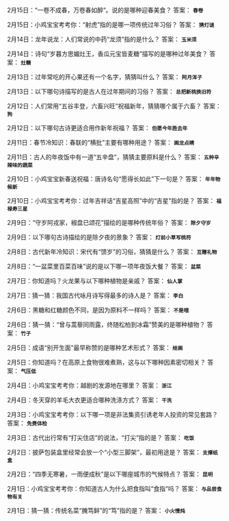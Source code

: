 2月15日：“一卷不成春，万卷春如醉”。说的是哪种迎春美食？ 答案： **`春卷`**

2月15日：小鸡宝宝考考你：“射虎”指的是哪一项传统过年习俗？ 答案： **`猜灯谜`**

2月14日：龙年说龙：人们常说的中药“龙须”指的是什么？ 答案： **`玉米须`**

2月14日：诗句“岁暮方思媚灶王，香瓜元宝皆麦糖”描写的是哪种过年美食？ 答案： **`灶糖`**

2月13日：过年常吃的开心果还有一个名字，猜猜叫什么？ 答案： **`阿月浑子`**

2月13日：以下哪句诗描写的是古人在过年期间的习俗？ 答案： **`总把新桃换旧符`**

2月12日：人们常用“五谷丰登，六畜兴旺”祝福新年，猜猜哪个属于六畜？ 答案： **`狗`**

2月12日：以下哪句古诗更适合用作新年祝福？ 答案： **`但愿今年胜去年`**

2月11日：春节冷知识：春联的“横批”主要有哪种用途？ 答案： **`画龙点睛`**

2月11日：古人的年夜饭中有一道“五辛盘”，猜猜主要原料是什么？ 答案： **`五种辛辣味的蔬菜`**

2月10日：小鸡宝宝新春送祝福：唐诗名句“愿得长如此”下一句是？ 答案： **`年年物候新`**

2月10日：小鸡宝宝考考你：过年吉祥话“吉星高照”中的“吉星”指的是？ 答案： **`福禄寿三星`**

2月9日：“守岁阿戎家，椒盘已颂花”描绘的是哪种传统年俗？ 答案： **`除夕守岁`**

2月9日：以下哪句古诗描绘的是除夕夜的景象？ 答案： **`灯前小草写桃符`**

2月8日：古代新年冷知识：宋代有“馈岁”的习俗，猜猜是什么？ 答案： **`互赠礼物`**

2月8日：“一盆菜里百菜百味”说的是以下哪一项年夜饭大餐？ 答案： **`盆菜`**

2月7日：你知道吗？火龙果与以下哪种植物是亲戚？ 答案： **`仙人掌`**

2月7日：猜一猜：我国古代咏月诗写得最多的诗人是？ 答案： **`李白`**

2月6日：黑糖和红糖颜色不同，是因为原料不一样吗？ 答案： **`不是哦`**

2月6日：猜一猜：“曾与蒿藜同雨露，终随松柏到冰霜”赞美的是哪种植物？ 答案： **`竹子`**

2月5日：成语“别开生面”最早称赞的是哪种艺术形式？ 答案： **`绘画`**

2月5日：你知道吗？在高原上食物很难煮熟，这与以下哪种因素密切相关？ 答案： **`气压低`**

2月4日：小鸡宝宝考考你：越剧的发源地在哪里？ 答案： **`浙江`**

2月4日：冬天穿的羊毛大衣更适合哪种洗涤方式？ 答案： **`干洗`**

2月3日：小鸡宝宝考考你：以下哪一项是非法集资引诱老年人投资的常见套路？ 答案： **`免费体检`**

2月3日：古代出行常有“打尖住店”的说法，“打尖”指的是？ 答案： **`吃饭`**

2月2日：披萨包装盒里经常会放一个“小型三脚架”，最初用途是？ 答案： **`支撑纸盒`**

2月2日：“四季无寒暑，一雨便成秋”是以下哪座城市的气候特点？ 答案： **`昆明`**

2月1日：小鸡宝宝考考你：你知道古人为什么把食指叫“食指”吗？ 答案： **`与品尝食物有关`**

2月1日：猜一猜：传统名菜“腌笃鲜”的“笃”指的是？ 答案： **`小火慢炖`**
